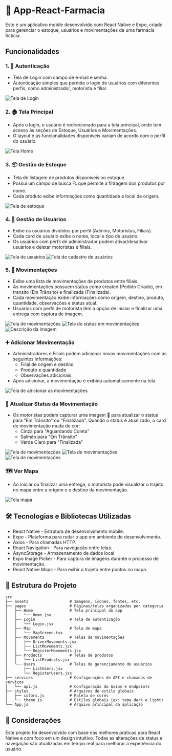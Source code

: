 # 📱 App-React-Farmacia

Este é um aplicativo mobile desenvolvido com React Native e Expo, criado para gerenciar o estoque, usuários e movimentações de uma farmácia fictícia.

## Funcionalidades

### 1. 🔐 Autenticação
   - Tela de Login com campo de e-mail e senha.
   - Autenticação simples que permite o login de usuários com diferentes perfis, como administrador, motorista e filial.

   ![Tela de Login](./assets/tela_login.png)

### 2. 🏠 Tela Principal
   - Após o login, o usuário é redirecionado para a tela principal, onde tem acesso às seções de Estoque, Usuários e Movimentações.
   - O layout e as funcionalidades disponíveis variam de acordo com o perfil do usuário.

   ![Tela Home](./assets/tela_home.png)

### 3. 📦 Gestão de Estoque
   - Tela de listagem de produtos disponíveis no estoque.
   - Possui um campo de busca 🔍 que permite a filtragem dos produtos por nome.
   - Cada produto exibe informações como quantidade e local de origem.

   ![Tela de estoque](./assets/tela_estoque-produtos.png)

### 4. 👥 Gestão de Usuários
   - Exibe os usuários divididos por perfil (Admins, Motoristas, Filiais).
   - Cada card de usuário exibe o nome, local e tipo de usuário.
   - Os usuários com perfil de administrador podem ativar/desativar usuários e deletar motoristas e filiais.

   ![Tela de usuários](./assets/tela_users.png)
   ![Tela de cadastro de usuários](./assets/tela_cadastro-users.png)

### 5. 🚚 Movimentações
   - Exibe uma lista de movimentações de produtos entre filiais.
   - As movimentações possuem status como created (Pedido Criado), em transito (Em Trânsito) e finalizada (Finalizada).
   - Cada movimentação exibe informações como origem, destino, produto, quantidade, observações e status atual.
   - Usuários com perfil de motorista têm a opção de iniciar e finalizar uma entrega com captura de imagem.

   ![Tela de movimentações](./assets/tela_movimentacoes.png)
   ![Tela do status em movimentações](./assets/tela_movimentacoes-status.png)
   ![Descrição da Imagem](./assets/tela_movimentacoes-finalizadas.png)

### ➕ Adicionar Movimentação
  - Administradores e Filiais podem adicionar novas movimentações com as seguintes informações:
       - Filial de origem e destino
       - Produto e quantidade
       - Observações adicionais
   - Após adicionar, a movimentação é exibida automaticamente na tela.

   ![Tela de adicionar as movimentações](./assets/tela_adicionar-movimentacoes(preenchida).png)

### 🔄 Atualizar Status da Movimentação
  - Os motoristas podem capturar uma imagem 📸 para atualizar o status para "Em Trânsito" ou "Finalizada".
    Quando o status é atualizado, o card de movimentação muda de cor:
       - Cinza para "Aguardando Coleta"
       - Salmão para "Em Trânsito"
       - Verde Claro para "Finalizada"

   ![Tela de movimentações](./assets/tela_movimentacoes-motorista.png)
   ![Tela de movimentações](./assets/tela_movimentacoes-motorista2.png)
   ![Tela de movimentações](./assets/tela_movimentacoes-motorista3.png)

### 🗺️ Ver Mapa
  - Ao iniciar ou finalizar uma entrega, o motorista pode visualizar o trajeto no mapa entre a origem e o destino da movimentação.

  ![Tela mapa](./assets/tela_mapa.png)

## 🛠 Tecnologias e Bibliotecas Utilizadas

  - React Native - Estrutura de desenvolvimento mobile.
  - Expo - Plataforma para rodar o app em ambiente de desenvolvimento.
  - Axios - Para chamadas HTTP.
  - React Navigation - Para navegação entre telas.
  - AsyncStorage - Armazenamento de dados local.
  - Expo Image Picker - Para captura de imagens durante o processo de movimentação.
  - React Native Maps - Para exibir o trajeto entre pontos no mapa.

## 📂 Estrutura do Projeto

```
src
├── assets                  # Imagens, ícones, fontes, etc.
├── pages                   # Páginas/telas organizadas por categoria
│   ├── Home                # Tela principal do app
│   │   └── Home.jsx        
│   ├── Login               # Tela de autenticação
│   │   └── Login.jsx       
│   ├── Map                 # Tela de mapa
│   │   └── MapScreen.tsx   
│   ├── Movements           # Telas de movimentações
│   │   ├── DriverMovements.jsx
│   │   ├── ListMovements.jsx
│   │   └── RegisterMovements.jsx
│   ├── Products            # Telas de produtos
│   │   └── ListProducts.jsx
│   └── Users               # Telas de gerenciamento de usuários
│       ├── ListUsers.jsx
│       └── RegisterUsers.jsx
├── services                # Configurações de API e chamadas de serviços
│   └── api.js              # Configuração do Axios e endpoints
├── styles                  # Arquivos de estilo globais
│   ├── colors.js           # Paleta de cores
│   └── theme.js            # Estilos globais (ex: tema dark e light)
└── App.js                  # Arquivo principal da aplicação
```

## 📌 Considerações

   Este projeto foi desenvolvido com base nas melhores práticas para React Native e com foco em um design intuitivo.
   Todas as alterações de status e navegação são atualizadas em tempo real para melhorar a experiência do usuário.
